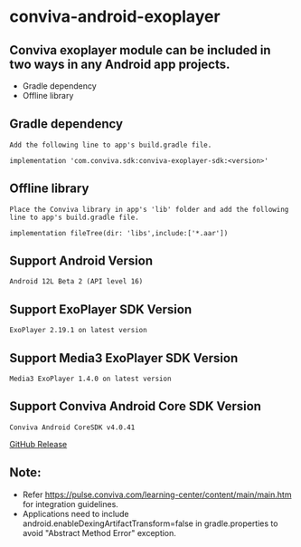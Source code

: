 # conviva-android-exoplayer

## Conviva exoplayer module can be included in two ways in any Android app projects.

* Gradle dependency
* Offline library

## Gradle dependency
    Add the following line to app's build.gradle file.
    
    implementation 'com.conviva.sdk:conviva-exoplayer-sdk:<version>'
    
## Offline library
    Place the Conviva library in app's 'lib' folder and add the following line to app's build.gradle file.
    
    implementation fileTree(dir: 'libs',include:['*.aar'])

## Support Android Version    
    Android 12L Beta 2 (API level 16)

## Support ExoPlayer SDK Version    
    ExoPlayer 2.19.1 on latest version

## Support Media3 ExoPlayer SDK Version    
    Media3 ExoPlayer 1.4.0 on latest version

## Support Conviva Android Core SDK Version
    Conviva Android CoreSDK v4.0.41
[GitHub Release](https://github.com/Conviva/conviva-android-coresdk/releases/tag/v4.0.41)

## Note:  

* Refer https://pulse.conviva.com/learning-center/content/main/main.htm for integration guidelines.
* Applications need to include android.enableDexingArtifactTransform=false in gradle.properties to avoid "Abstract Method Error" exception.
